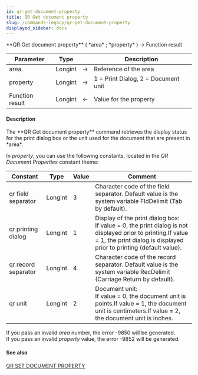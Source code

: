 ```yaml
---
id: qr-get-document-property
title: QR Get document property
slug: /commands-legacy/qr-get-document-property
displayed_sidebar: docs
---
```


<!--REF #_command_.QR Get document property.Syntax-->**QR Get document property** ( *area* ; *property* ) -> Function result<!-- END REF-->
<!--REF #_command_.QR Get document property.Params-->
| Parameter | Type |  | Description |
| --- | --- | --- | --- |
| area | Longint | &rarr; | Reference of the area |
| property | Longint | &rarr; | 1 = Print Dialog, 2 = Document unit |
| Function result | Longint | &larr; | Value for the property |

<!-- END REF-->

#### Description 

<!--REF #_command_.QR Get document property.Summary-->The **QR Get document property** command retrieves the display status for the print dialog box or the unit used for the document that are present in *area*.<!-- END REF-->

In *property*, you can use the following constants, located in the *QR Document Properties* constant theme:

| Constant            | Type    | Value | Comment                                                                                                                                                                                       |
| ------------------- | ------- | ----- | --------------------------------------------------------------------------------------------------------------------------------------------------------------------------------------------- |
| qr field separator  | Longint | 3     | Character code of the field separator. Default value is the system variable FldDelimit (Tab by default).                                                                                      |
| qr printing dialog  | Longint | 1     | Display of the print dialog box:<br/>If value = 0, the print dialog is not displayed prior to printing.If value = 1, the print dialog is displayed prior to printing (default value). |
| qr record separator | Longint | 4     | Character code of the record separator. Default value is the system variable RecDelimit (Carriage Return by default).                                                                         |
| qr unit             | Longint | 2     | Document unit: <br/>If value = 0, the document unit is points.If value = 1, the document unit is centimeters.If value = 2, the document unit is inches.                               |

If you pass an invalid *area* number, the error -9850 will be generated.  
If you pass an invalid *property* value, the error -9852 will be generated.

#### See also 

[QR SET DOCUMENT PROPERTY](qr-set-document-property.md)  